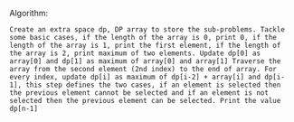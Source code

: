 Algorithm:
<br>
<p>
  
`
Create an extra space dp, DP array to store the sub-problems.
Tackle some basic cases, if the length of the array is 0, print 0, if the length of the array is 1, print the first element, if the length of the array is 2, print maximum of two elements.
Update dp[0] as array[0] and dp[1] as maximum of array[0] and array[1]
Traverse the array from the second element (2nd index) to the end of array.
For every index, update dp[i] as maximum of dp[i-2] + array[i] and dp[i-1], this step defines the two cases, if an element is selected then the previous element cannot be selected and if an element is not selected then the previous element can be selected.
Print the value dp[n-1]
`
  </p>

